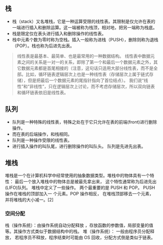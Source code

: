 ## 栈

- 栈（stack）又名堆栈，它是一种运算受限的线性表。其限制是仅允许在表的一端进行插入和删除运算。这一端被称为栈顶，相对地，把另一端称为栈底。
- 栈是限定仅在表头进行插入和删除操作的线性表。
- 栈中元素个数为零时称为空栈。插入一般称为进栈（PUSH），删除则称为退栈（POP）。栈也称为后进先出表。

> 线性表是最基本、最简单、也是最常用的一种数据结构。
> 线性表中数据元素之间的关系是一对一的关系，即除了第一个和最后一个数据元素之外，其它数据元素都是首尾相接的（注意，这句话只适用大部分线性表，而不是全部。比如，循环链表逻辑层次上也是一种线性表（存储层次上属于链式存储），但是把最后一个数据元素的尾指针指向了首位结点）。
> 我们说“线性”和“非线性”，只在逻辑层次上讨论，而不考虑存储层次，所以双向链表和循环链表依旧是线性表。

## 队列

- 队列是一种特殊的线性表，特殊之处在于它只允许在表的前端(front)进行删除操作。
- 而在表的后端操作，和栈相同。
- 队列是一种操作受限的线性表。
- 进行插入操作的叫队尾，进行删除操作的叫队头。 队列是先进先出表。

## 堆栈

堆栈是一个在计算机科学中经常使用的抽象数据类型。堆栈中的物体具有一个特性： 最后一个放入堆栈中的物体总是被最先拿出来， 这个特性通常称为后进先出(LIFO)队列。 堆栈中定义了一些操作。 两个最重要的是 PUSH 和 POP。 PUSH 操作在堆栈的顶部加入一 个元素。POP 操作相反， 在堆栈顶部移去一个元素， 并将堆栈的大小减一。[2]

### 空间分配

栈（操作系统）：由操作系统自动分配释放 ，存放函数的参数值，局部变量的值等。其操作方式类似于数据结构中的栈。
堆（操作系统）： 一般由程序员分配释放， 若程序员不释放，程序结束时可能由 OS 回收，分配方式倒是类似于链表。
